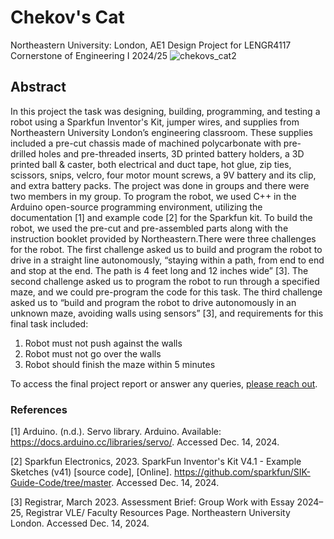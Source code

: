 Chekov's Cat
==========
Northeastern University: London, AE1 Design Project for LENGR4117 Cornerstone of Engineering I 2024/25
![chekovs_cat2](https://github.com/user-attachments/assets/b67b9f7b-3baf-45b0-8b31-0bed4e5dea06)

## Abstract

In this project the task was designing, building, programming, and testing a robot using a Sparkfun Inventor's Kit, jumper wires, and supplies from Northeastern University London’s engineering classroom. These supplies included a pre-cut chassis made of machined polycarbonate with pre-drilled holes and pre-threaded inserts, 3D printed battery holders, a 3D printed ball & caster, both electrical and duct tape, hot glue, zip ties, scissors, snips, velcro, four motor mount screws, a 9V battery and its clip, and extra battery packs. The project was done in groups and there were two members in my group. To program the robot, we used C++ in the Arduino open-source programming environment, utilizing the documentation [1] and example code [2] for the Sparkfun kit. To build the robot, we used the pre-cut and pre-assembled parts along with the instruction booklet provided by Northeastern.There were three challenges for the robot. The first challenge asked us to build and program the robot to drive in a straight line autonomously, “staying within a path, from end to end and stop at the end. The path is 4 feet long and 12 inches wide” [3]. The second challenge asked us to program the robot to run through a specified maze, and we could pre-program the code for this task. The third challenge asked us to “build and program the robot to drive autonomously in an unknown maze, avoiding walls using sensors” [3], and requirements for this final task included:

1. Robot must not push against the walls
2. Robot must not go over the walls
3. Robot should finish the maze within 5 minutes

To access the final project report or answer any queries, [please reach out](hill.alexan@northeastern.edu).




<h3> References </h3>

[1] Arduino. (n.d.). Servo library. Arduino. Available: https://docs.arduino.cc/libraries/servo/. Accessed Dec. 14, 2024.

[2] Sparkfun Electronics, 2023. SparkFun Inventor's Kit V4.1 - Example Sketches (v41) [source code], [Online]. https://github.com/sparkfun/SIK-Guide-Code/tree/master. Accessed Dec. 14, 2024.

[3]  Registrar, March 2023. Assessment Brief: Group Work with Essay 2024–25, Registrar VLE/
Faculty Resources Page. Northeastern University London. Accessed Dec. 14, 2024.
